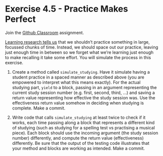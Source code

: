 # Exercise 4.5 - Practice Makes Perfect

Join the [Github Classroom](https://classroom.github.com/a/NfqGESuu) assignment.

[Learning research tells us](https://www.amazon.ca/Make-Stick-Science-Successful-Learning/dp/0674729013/) that we shouldn’t practice something in large, focussed chunks of time. Instead, we should space out our practice, leaving just enough time in between so we forget what we’re learning just enough to make recalling it take some effort. You will simulate the process in this exercise.

1. Create a method called `simulate_studying`. Have it simulate having a student practice in a spaced manner as described above (you are empowered to interpret what this means exactly). For the actual studying part, `yield` to a block, passing in an argument representing the current study session number (e.g. first, second, third, …) and saving a return value representing how effective the study session was. Use the effectiveness return value somehow in deciding when studying is complete. Make a commit.

2. Write code that calls `simulate_studying` at least twice to check if it works, each time passing along a block that represents a different kind of studying (such as studying for a spelling test vs practising a musical piece). Each block should use the incoming argument (the study session number) differently, and compute the return value (effectiveness) differently. Be sure that the output of the testing code illustrates that your method and blocks are working as intended. Make a commit.
